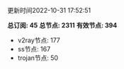 更新时间2022-10-31 17:52:51

**总订阅: 45**
**总节点: 2311**
**有效节点: 394**
- v2ray节点: 177
- ss节点: 167
- trojan节点: 50
